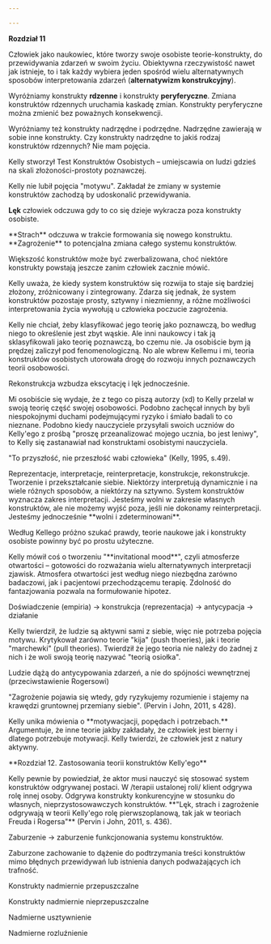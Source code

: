 ```yaml
---

---
```


**Rozdział 11**

Człowiek jako naukowiec, które tworzy swoje osobiste teorie-konstrukty, do przewidywania zdarzeń w swoim życiu. Obiektywna rzeczywistość nawet jak istnieje, to i tak każdy wybiera jeden spośród wielu alternatywnych sposobów interpretowania zdarzeń (**alternatywizm konstrukcyjny**).



Wyróżniamy konstrukty **rdzenne** i konstrukty **peryferyczne**. Zmiana konstruktów rdzennych uruchamia kaskadę zmian. Konstrukty peryferyczne można zmienić bez poważnych konsekwencji.

Wyróżniamy też konstrukty nadrzędne i podrzędne. Nadrzędne zawierają w sobie inne konstrukty. Czy konstrukty nadrzędne to jakiś rodzaj konstruktów rdzennych? Nie mam pojęcia.



Kelly stworzył Test Konstruktów Osobistych – umiejscawia on ludzi gdzieś na skali złożoności-prostoty poznawczej.



Kelly nie lubił pojęcia "motywu". Zakładał że zmiany w systemie konstruktów zachodzą by udoskonalić przewidywania.



**Lęk** człowiek odczuwa gdy to co się dzieje wykracza poza konstrukty osobiste.

\*\*Strach\*\* odczuwa w trakcie formowania się nowego konstruktu. \*\*Zagrożenie\*\* to potencjalna zmiana całego systemu konstruktów.



Większość konstruktów może być zwerbalizowana, choć niektóre konstrukty powstają jeszcze zanim człowiek zacznie mówić.

Kelly uważa, że kiedy system konstruktów się rozwija to staje się bardziej złożony, zróżnicowany i zintegrowany. Zdarza się jednak, że system konstruktów pozostaje prosty, sztywny i niezmienny, a różne możliwości interpretowania życia wywołują u człowieka poczucie zagrożenia.



Kelly nie chciał, żeby klasyfikować jego teorię jako poznawczą, bo według niego to określenie jest zbyt wąskie. Ale inni naukowcy i tak ją sklasyfikowali jako teorię poznawczą, bo czemu nie. Ja osobiście bym ją prędzej zaliczył pod fenomenologiczną. No ale wbrew Kellemu i mi, teoria konstruktów osobistych utorowała drogę do rozwoju innych poznawczych teorii osobowości.



Rekonstrukcja wzbudza ekscytację i lęk jednocześnie.



Mi osobiście się wydaje, że z tego co piszą autorzy (xd) to Kelly przelał w swoją teorię część swojej osobowości. Podobno zachęcał innych by byli niespokojnymi duchami podejmującymi ryzyko i śmiało badali to co nieznane. Podobno kiedy nauczyciele przysyłali swoich uczniów do Kelly'ego z prośbą "proszę przeanalizować mojego ucznia, bo jest leniwy", to Kelly się zastanawiał nad konstruktami osobistymi nauczyciela.



"To przyszłość, nie przeszłość wabi człowieka" (Kelly, 1995, s.49).

Reprezentacje, interpretacje, reinterpretacje, konstrukcje, rekonstrukcje. Tworzenie i przekształcanie siebie. Niektórzy interpretują dynamicznie i na wiele różnych sposobów, a niektórzy na sztywno. System konstruktów wyznacza zakres interpretacji. Jesteśmy wolni w zakresie własnych konstruktów, ale nie możemy wyjść poza, jeśli nie dokonamy reinterpretacji. Jesteśmy jednocześnie \*\*wolni i zdeterminowani\*\*.



Według Kellego próżno szukać prawdy, teorie naukowe jak i konstrukty osobiste powinny być po prostu użyteczne.



Kelly mówił coś o tworzeniu "\*\*invitational mood\*\*", czyli atmosferze otwartości – gotowości do rozważania wielu alternatywnych interpretacji zjawisk. Atmosfera otwartości jest według niego niezbędna zarówno badaczowi, jak i pacjentowi przechodzącemu terapię. Zdolność do fantazjowania pozwala na formułowanie hipotez.



Doświadczenie (empiria) → konstrukcja (reprezentacja) → antycypacja → działanie



Kelly twierdził, że ludzie są aktywni sami z siebie, więc nie potrzeba pojęcia motywu. Krytykował zarówno teorie "kija" (push thoeries), jak i teorie "marchewki" (pull theories). Twierdził że jego teoria nie należy do żadnej z nich i że woli swoją teorię nazywać "teorią osiołka".



Ludzie dążą do antycypowania zdarzeń, a nie do spójności wewnętrznej (przeciwstawienie Rogersowi)



"Zagrożenie pojawia się wtedy, gdy ryzykujemy rozumienie i stajemy na krawędzi gruntownej przemiany siebie". (Pervin i John, 2011, s 428).



Kelly unika mówienia o \*\*motywacjacji, popędach i potrzebach.\*\* Argumentuje, że inne teorie jakby zakładały, że człowiek jest bierny i dlatego potrzebuje motywacji. Kelly twierdzi, że człowiek jest z natury aktywny.





\*\*Rozdział 12. Zastosowania teorii konstruktów Kelly'ego\*\*

Kelly pewnie by powiedział, że aktor musi nauczyć się stosować system konstruktów odgrywanej postaci. W /terapii ustalonej roli/ klient odgrywa rolę innej osoby. Odgrywa konstrukty konkurencyjne w stosunku do własnych, nieprzystosowawczych konstruktów. \*\*"Lęk, strach i zagrożenie odgrywają w teorii Kelly'ego rolę pierwszoplanową, tak jak w teoriach Freuda i Rogersa"\*\* (Pervin i John, 2011, s. 436).



Zaburzenie → zaburzenie funkcjonowania systemu konstruktów.

Zaburzone zachowanie to dążenie do podtrzymania treści konstruktów mimo błędnych przewidywań lub istnienia danych podważających ich trafność.



Konstrukty nadmiernie przepuszczalne

Konstrukty nadmiernie nieprzepuszczalne

Nadmierne usztywnienie

Nadmierne rozluźnienie



